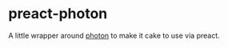 # preact-photon

A little wrapper around [photon] to make it cake to use via preact.

[photon]: https://github.com/connors/photon
